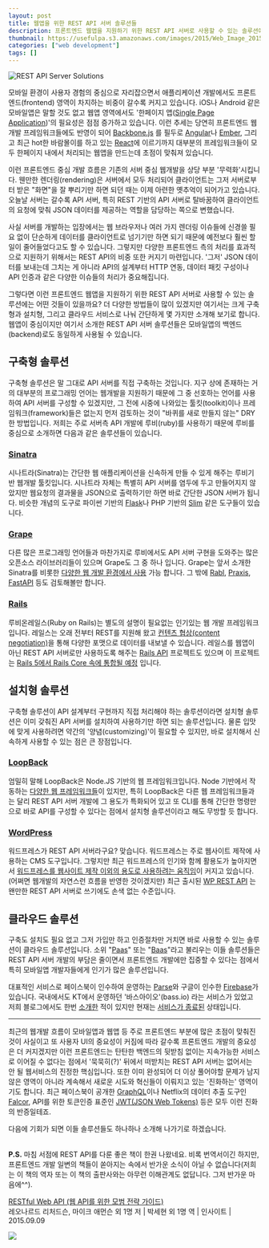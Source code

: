 ```yaml
---
layout: post
title: 웹앱을 위한 REST API 서버 솔루션들
description: 프론트엔드 웹앱을 지원하기 위한 REST API 서버로 사용할 수 있는 솔루션에는 어떤 것들이 있을까요? 구축형과 설치형, 그리고 클라우드 서비스로 나눠 간단하게 몇 가지 솔루션들을 소개합니다. 
thumbnail: https://usefulpa.s3.amazonaws.com/images/2015/Web_Image_2015-09-08_10-05-07.png
categories: ["web development"]
tags: []
---
```


![REST API Server Solutions](https://usefulpa.s3.amazonaws.com/images/2015/rest-api-server-solutions.png)

모바일 환경이 사용자 경험의 중심으로 자리잡으면서 애플리케이션 개발에서도 프론트엔드(frontend) 영역이 차지하는 비중이 갈수록 커지고 있습니다. iOS나 Android 같은 모바일앱은 말할 것도 없고 웹앱 영역에서도 '한페이지 앱([Single Page Application](https://en.wikipedia.org/wiki/Single-page_application))'의 필요성은 점점 증가하고 있습니다. 이런 추세는 당연히 프론트엔드 웹개발 프레임워크들에도 반영이 되어 [Backbone.js](http://backbonejs.org/) 를 필두로 [Angular](https://angularjs.org/)나 [Ember](http://emberjs.com/), 그리고 최근 hot한 바람몰이를 하고 있는 [React](https://facebook.github.io/react/index.html)에 이르기까지 대부분의 프레임워크들이 모두 한페이지 내에서 처리되는 웹앱을 만드는데 초점이 맞춰져 있습니다.

이런 프론트엔드 중심 개발 흐름은 기존의 서버 중심 웹개발을 상당 부분 '무력화'시킵니다. 웬만한 렌더링(rendering)은 서버에서 모두 처리되어 클라이언트는 그저 서버로부터 받은 "화면"을 잘 뿌리기만 하면 되던 때는 이제 아련한 옛추억이 되어가고 있습니다. 오늘날 서버는 갈수록 API 서버, 특히 REST 기반의 API 서버로 탈바꿈하여 클라이언트의 요청에 맞춰 JSON 데이터를 제공하는 역할을 담당하는 쪽으로 변했습니다.

사실 서버를 개발하는 입장에서는 웹 브라우저나 여러 가지 렌더링 이슈들에 신경쓸 필요 없이 단순하게 데이터를 클라이언트로 넘기기만 하면 되기 때문에 예전보다 훨씬 할일이 줄어들었다고도 할 수 있습니다. 그렇지만 다양한 프론트엔드 측의 처리를 효과적으로 지원하기 위해서는 REST API의 비중 또한 커지기 마련입니다. '그저' JSON 데이터를 보내는데 그치는 게 아니라 API의 설계부터 HTTP 연동, 데이터 패킷 구성이나 API 인증과 같은 다양한 이슈들의 처리가 중요해집니다. 

그렇다면 이런 프론트엔드 웹앱을 지원하기 위한 REST API 서버로 사용할 수 있는 솔루션에는 어떤 것들이 있을까요? 더 다양한 방법들이 많이 있겠지만 여기서는 크게 구축형과 설치형, 그리고 클라우드 서비스로 나눠 간단하게 몇 가지만 소개해 보기로 합니다. 웹앱이 중심이지만 여기서 소개한 REST API 서버 솔루션들은 모바일앱의 백엔드(backend)로도 동일하게 사용될 수 있습니다.

## 구축형 솔루션

구축형 솔루션은 말 그대로 API 서버를 직접 구축하는 것입니다. 지구 상에 존재하는 거의 대부분의 프로그래밍 언어는 웹개발을 지원하기 때문에 그 중 선호하는 언어를 사용하여 API 서버를 구성할 수 있겠지만, 그 전에 시중에 나와있는 툴킷(toolkit)이나 프레임워크(framework)들은 없는지 먼저 검토하는 것이 "바퀴를 새로 만들지 않는" DRY한 방법입니다. 저희는 주로 서버측 API 개발에 루비(ruby)를 사용하기 때문에 루비를 중심으로 소개하면 다음과 같은 솔루션들이 있습니다.

### [Sinatra](http://www.sinatrarb.com/) 
시나트라(Sinatra)는 간단한 웹 애플리케이션을 신속하게 만들 수 있게 해주는 루비기반 웹개발 툴킷입니다. 시나트라 자체는 특별히 API 서버를 염두에 두고 만들어지지 않았지만 웹요청의 결과물을 JSON으로 출력하기만 하면 바로 간단한 JSON 서버가 됩니다. 비슷한 개념의 도구로 파이썬 기반의 [Flask](http://flask.pocoo.org/)나 PHP 기반의 [Slim](http://www.slimframework.com/) 같은 도구들이 있습니다.

### [Grape](http://www.ruby-grape.org/) 
다른 많은 프로그래밍 언어들과 마찬가지로 루비에서도 API 서버 구현을 도와주는 많은 오픈소스 라이브러리들이 있으며 Grape도 그 중 하나 입니다. Grape는 앞서 소개한 Sinatra를 비롯한 [다양한 웹 개발 환경에서 사용](http://www.ruby-grape.org/examples/) 가능 합니다. 그 밖에 [Rabl](https://github.com/nesquena/rabl), [Praxis](http://praxis-framework.io/), [FastAPI](https://github.com/thestorefront/FastAPI) 등도 검토해볼만 합니다.

### [Rails](http://rubyonrails.org/)
루비온레일스(Ruby on Rails)는 별도의 설명이 필요없는 인기있는 웹 개발 프레임워크입니다. 레일스는 오래 전부터 REST를 지원해 왔고 [컨텐츠 협상(content negotiation)](https://en.wikipedia.org/wiki/Content_negotiation)을 통해 다양한 포맷으로 데이터를 내보낼 수 있습니다. 레일스를 웹앱이 아닌 REST API 서버로만 사용하도록 해주는 [Rails API](https://github.com/rails-api/rails-api) 프로젝트도 있으며 이 프로젝트는 [Rails 5에서 Rails Core 속에 통합될 예정](http://wyeworks.com/blog/2015/4/20/rails-api-is-going-to-be-included-in-rails-5/) 입니다.


## 설치형 솔루션

구축형 솔루션이 API 설계부터 구현까지 직접 처리해야 하는 솔루션이라면 설치형 솔루션은 이미 갖춰진 API 서버를 설치하여 사용하기만 하면 되는 솔루션입니다. 물론 입맛에 맞게 사용하려면 약간의 '양념(customizing)'이 필요할 수 있지만, 바로 설치해서 신속하게 사용할 수 있는 점은 큰 장점입니다. 

### [LoopBack](http://loopback.io/)
엄밀히 말해 LoopBack은 Node.JS 기반의 웹 프레임워크입니다. Node 기반에서 작동하는 [다양한 웹 프레임워크들](http://loopback.io/resources/#compare)이 있지만, 특히 LoopBack은 다른 웹 프레임워크들과는 달리 REST API 서버 개발에 그 용도가 특화되어 있고 또 CLI를 통해 간단한 명령만으로 바로 API를 구성할 수 있다는 점에서 설치형 솔루션이라고 해도 무방할 듯 합니다.

### [WordPress](https://wordpress.org/)
워드프레스가 REST API 서버라구요? 맞습니다. 워드프레스는 주로 웹사이트 제작에 사용하는 CMS 도구입니다. 그렇지만 최근 워드프레스의 인기와 함께 활용도가 높아지면서 [워드프레스를 웹사이트 제작 이외의 용도로 사용하려는 움직임](http://wptavern.com/decoupling-wordpress)이 커지고 있습니다. (어쩌면 웹개발의 자연스런 흐름을 반영한 것이겠지만) 최근 출시된 [WP REST API](http://v2.wp-api.org/) 는 왠만한 REST API 서버로 쓰기에도 손색 없는 수준입니다.


## 클라우드 솔루션

구축도 설치도 필요 없고 그저 가입만 하고 인증절차만 거치면 바로 사용할 수 있는 솔루션이 클라우드 솔루션입니다. 소위 "[Paas](https://ko.wikipedia.org/wiki/PaaS)" 또는 "[Baas](https://en.wikipedia.org/wiki/Mobile_Backend_as_a_service)"라고 불리우는 이들 솔루션들은 REST API 서버 개발의 부담은 줄이면서 프론트엔드 개발에만 집중할 수 있다는 점에서 특히 모바일앱 개발자들에게 인기가 많은 솔루션입니다.

대표적인 서비스로 페이스북이 인수하여 운영하는 [Parse](https://www.parse.com/)와 구글이 인수한 [Firebase](https://www.firebase.com/)가 있습니다. 국내에서도 KT에서 운영하던 '바스아이오'(bass.io) 라는 서비스가 있었고 저희 블로그에서도 한번 [소개한](http://www.usefulparadigm.com/2013/05/23/some-thought-about-baasio/) 적이 있지만 현재는 [서비스가 종료된](https://www.imaso.co.kr/news/article_view.php?article_idx=20150523141832) 상태입니다.

-----

최근의 웹개발 흐름이 모바일앱과 웹앱 등 주로 프론트엔드 부분에 많은 초점이 맞춰진 것이 사실이고 또 사용자 UI의 중요성이 커짐에 따라 갈수록 프론트엔드 개발의 중요성은 더 커지겠지만 이런 프론트엔드는 탄탄한 백엔드의 뒷받침 없이는 지속가능한 서비스로 이어질 수 없다는 점에서 '묵묵히(?)' 뒤에서 떠받치는 REST API 서버는 없어서는 안 될 웹서비스의 진정한 핵심입니다. 또한 이미 완성되어 더 이상 풀어야할 문제가 남지 않은 영역이 아니라 계속해서 새로운 시도와 혁신들이 이뤄지고 있는 '진화하는' 영역이기도 합니다. 최근 페이스북이 공개한 [GraphQL](https://facebook.github.io/graphql/)이나 Netflix의 데이터 추출 도구인  [Falcor](http://netflix.github.io/falcor/), API를 위한 토큰인증 표준인 [JWT(JSON Web Tokens)](http://jwt.io/) 등은 모두 이런 진화의 반증일테죠.

다음에 기회가 되면 이들 솔루션들도 하나하나 소개해 나가기로 하겠습니다.
<br>
<br>

**P.S.** 마침 서점에 REST API를 다룬 좋은 책이 한권 나왔네요. 비록 번역서이긴 하지만, 프론트엔드 개발 일변의 책들이 쏟아지는 속에서 반가운 소식이 아닐 수 없습니다(저희는 이 책의 역자 또는 이 책의 출판사와는 아무런 이해관계도 없답니다. 그저 반가운 마음에^^). 

[RESTful Web API (웹 API를 위한 모범 전략 가이드)](http://www.insightbook.co.kr/post/9865)<br>
레오나르드 리처드슨, 마이크 애먼슨 외 1명 저 | 박세현 외 1명 역 | 인사이트 | 2015.09.09

![](https://usefulpa.s3.amazonaws.com/images/2015/restful-web-api-cover.jpg)

